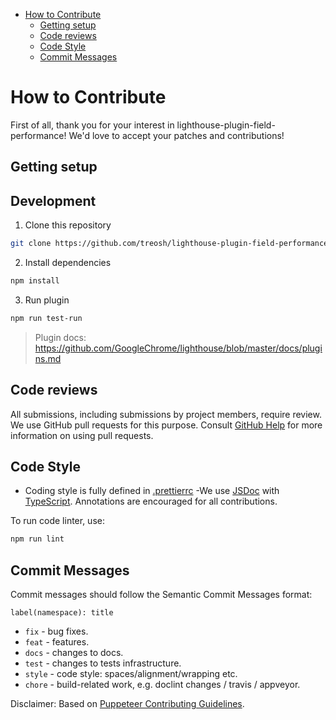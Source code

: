 - [How to Contribute](#how-to-contribute)
  * [Getting setup](#getting-setup)
  * [Code reviews](#code-reviews)
  * [Code Style](#code-style)
  * [Commit Messages](#commit-messages)
 

# How to Contribute

First of all, thank you for your interest in lighthouse-plugin-field-performance!
We'd love to accept your patches and contributions!

## Getting setup

## Development

1. Clone this repository

```bash
git clone https://github.com/treosh/lighthouse-plugin-field-performance && lighthouse-plugin-field-performance
```

2. Install dependencies

```bash
npm install
```

3. Run plugin

```bash
npm run test-run
```

> Plugin docs: https://github.com/GoogleChrome/lighthouse/blob/master/docs/plugins.md

## Code reviews

All submissions, including submissions by project members, require review. We
use GitHub pull requests for this purpose. Consult
[GitHub Help](https://help.github.com/articles/about-pull-requests/) for more
information on using pull requests.

## Code Style

- Coding style is fully defined in [.prettierrc](https://github.com/treosh/lighthouse-plugin-field-performance/blob/master/.prettierrc)
-We use [JSDoc](http://usejsdoc.org/) with [TypeScript](https://github.com/Microsoft/TypeScript/wiki/JSDoc-support-in-JavaScript). Annotations are encouraged for all contributions.

To run code linter, use:

```bash
npm run lint
```

## Commit Messages

Commit messages should follow the Semantic Commit Messages format:

```
label(namespace): title
```
- `fix` - bug fixes.
- `feat` - features.
- `docs` - changes to docs.
- `test` - changes to tests infrastructure.
- `style` - code style: spaces/alignment/wrapping etc.
- `chore` - build-related work, e.g. doclint changes / travis / appveyor.

Disclaimer: Based on [Puppeteer Contributing Guidelines](https://github.com/GoogleChrome/puppeteer/blob/v1.16.0/CONTRIBUTING.md).
